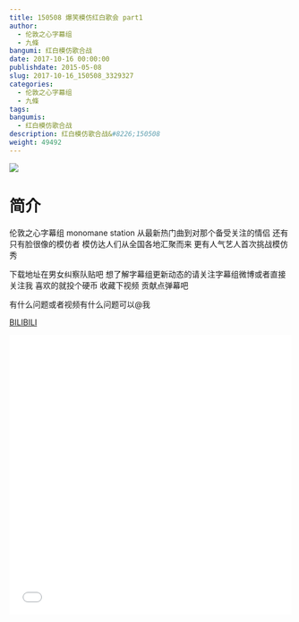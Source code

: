 ```yaml
---
title: 150508 爆笑模仿红白歌会 part1
author: 
  - 伦敦之心字幕组
  - 九條
bangumi: 红白模仿歌合战
date: 2017-10-16 00:00:00
publishdate: 2015-05-08
slug: 2017-10-16_150508_3329327
categories: 
  - 伦敦之心字幕组
  - 九條
tags: 
bangumis: 
  - 红白模仿歌合战
description: 红白模仿歌合战&#8226;150508
weight: 49492
---
```


![](https://i.imgur.com/rcps2hh.jpg)

# 简介  
伦敦之心字幕组 monomane  station 从最新热门曲到对那个备受关注的情侣 还有只有脸很像的模仿者 模仿达人们从全国各地汇聚而来 更有人气艺人首次挑战模仿秀 


下载地址在男女纠察队贴吧 想了解字幕组更新动态的请关注字幕组微博或者直接关注我 喜欢的就投个硬币 收藏下视频 贡献点弹幕吧


有什么问题或者视频有什么问题可以@我

  [BILIBILI](https://www.bilibili.com/video/av3329327/)


<div class="vcontainer">  <iframe class='video' src="//www.bilibili.com/blackboard/player.html?aid=3329327" width="100%" height="500" frameborder="0" allowfullscreen="allowfullscreen"></iframe></div>
